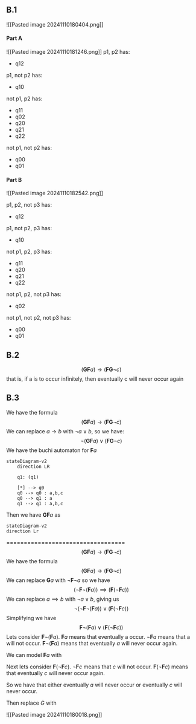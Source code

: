 ## B.1
![[Pasted image 20241110180404.png]]
#### Part A
![[Pasted image 20241110181246.png]]
p1, p2 has:
- q12

p1, not p2 has:
- q10

not p1, p2 has:
- q11
- q02
- q20
- q21
- q22

not p1, not p2 has:
- q00
- q01
#### Part B
![[Pasted image 20241110182542.png]]

p1, p2, not p3 has:
- q12

p1, not p2, p3 has:
- q10

not p1, p2, p3 has:
- q11
- q20
- q21
- q22

not p1, p2, not p3 has:
- q02

not p1, not p2, not p3 has:
- q00
- q01

## B.2
$$(\textbf{GF}a) \rightarrow (\textbf{FG}\neg c)$$
that is, if a is to occur infinitely, then eventually c will never occur again

## B.3
We have the formula
$$(\textbf{GF}a) \rightarrow (\textbf{FG}\neg c)$$
We can replace $a\rightarrow b$ with $\neg a \vee b$, so we have:
$$\neg(\textbf{GF}a)\vee(\textbf{FG}\neg c)$$
We have the buchi automaton for $\textbf{F}a$
```mermaid
stateDiagram-v2
	direction LR

	q1: (q1)

	[*] --> q0
	q0 --> q0 : a,b,c
	q0 --> q1 : a
	q1 --> q1 : a,b,c
```

Then we have $\textbf{GF}a$ as
```mermaid
stateDiagram-v2
direction Lr
```


==================================
$$(\textbf{GF}a) \rightarrow (\textbf{FG}\neg c)$$
We have the formula 
$$(\textbf{GF}a) \rightarrow (\textbf{FG}\neg c)$$
We can replace $\textbf{G}a$ with $\neg\textbf{F}\neg a$ so we have
$$(\neg \textbf{F}\neg(\textbf{F}a))\implies(\textbf{F}(\neg\textbf{F}c))$$
We can replace $a\implies b$ with $\neg a \vee b$, giving us
$$\neg(\neg\textbf{F}\neg(\textbf{F}a))\vee(\textbf{F}(\neg\textbf{F}c))$$
Simplifying we have
$$\textbf{F}\neg(\textbf{F}a)\vee(\textbf{F}(\neg\textbf{F}c))$$
Lets consider $\textbf{F}\neg(\textbf{F}a)$. $\textbf{F}a$ means that eventually a occur. $\neg\textbf{F}a$ means that a will not occur. $\textbf{F}\neg(\textbf{F}a)$ means that eventually $a$ will never occur again.

We can model $\textbf{F}a$ with 

Next lets consider $\textbf{F}(\neg\textbf{F}c)$. $\neg\textbf{F}c$ means that $c$ will not occur. $\textbf{F}(\neg\textbf{F}c)$ means that eventually $c$ will never occur again.

So we have that either eventually $a$ will never occur or eventually $c$ will never occur.

Then replace $G$ with

![[Pasted image 20241110180018.png]]